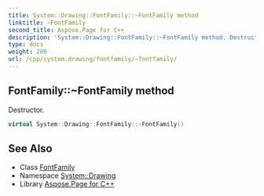 ```yaml
---
title: System::Drawing::FontFamily::~FontFamily method
linktitle: ~FontFamily
second_title: Aspose.Page for C++
description: 'System::Drawing::FontFamily::~FontFamily method. Destructor in C++.'
type: docs
weight: 200
url: /cpp/system.drawing/fontfamily/~fontfamily/
---
```

## FontFamily::~FontFamily method


Destructor.

```cpp
virtual System::Drawing::FontFamily::~FontFamily()
```

## See Also

* Class [FontFamily](../)
* Namespace [System::Drawing](../../)
* Library [Aspose.Page for C++](../../../)
